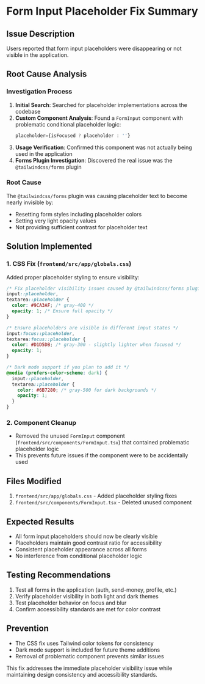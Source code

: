 # Form Input Placeholder Fix Summary

## Issue Description
Users reported that form input placeholders were disappearing or not visible in the application.

## Root Cause Analysis

### Investigation Process
1. **Initial Search**: Searched for placeholder implementations across the codebase
2. **Custom Component Analysis**: Found a `FormInput` component with problematic conditional placeholder logic:
   ```typescript
   placeholder={isFocused ? placeholder : ''}
   ```
3. **Usage Verification**: Confirmed this component was not actually being used in the application
4. **Forms Plugin Investigation**: Discovered the real issue was the `@tailwindcss/forms` plugin

### Root Cause
The `@tailwindcss/forms` plugin was causing placeholder text to become nearly invisible by:
- Resetting form styles including placeholder colors
- Setting very light opacity values
- Not providing sufficient contrast for placeholder text

## Solution Implemented

### 1. CSS Fix (`frontend/src/app/globals.css`)
Added proper placeholder styling to ensure visibility:

```css
/* Fix placeholder visibility issues caused by @tailwindcss/forms plugin */
input::placeholder,
textarea::placeholder {
  color: #9CA3AF; /* gray-400 */
  opacity: 1; /* Ensure full opacity */
}

/* Ensure placeholders are visible in different input states */
input:focus::placeholder,
textarea:focus::placeholder {
  color: #D1D5DB; /* gray-300 - slightly lighter when focused */
  opacity: 1;
}

/* Dark mode support if you plan to add it */
@media (prefers-color-scheme: dark) {
  input::placeholder,
  textarea::placeholder {
    color: #6B7280; /* gray-500 for dark backgrounds */
    opacity: 1;
  }
}
```

### 2. Component Cleanup
- Removed the unused `FormInput` component (`frontend/src/components/FormInput.tsx`) that contained problematic placeholder logic
- This prevents future issues if the component were to be accidentally used

## Files Modified
1. `frontend/src/app/globals.css` - Added placeholder styling fixes
2. `frontend/src/components/FormInput.tsx` - Deleted unused component

## Expected Results
- All form input placeholders should now be clearly visible
- Placeholders maintain good contrast ratio for accessibility
- Consistent placeholder appearance across all forms
- No interference from conditional placeholder logic

## Testing Recommendations
1. Test all forms in the application (auth, send-money, profile, etc.)
2. Verify placeholder visibility in both light and dark themes
3. Test placeholder behavior on focus and blur
4. Confirm accessibility standards are met for color contrast

## Prevention
- The CSS fix uses Tailwind color tokens for consistency
- Dark mode support is included for future theme additions
- Removal of problematic component prevents similar issues

This fix addresses the immediate placeholder visibility issue while maintaining design consistency and accessibility standards.